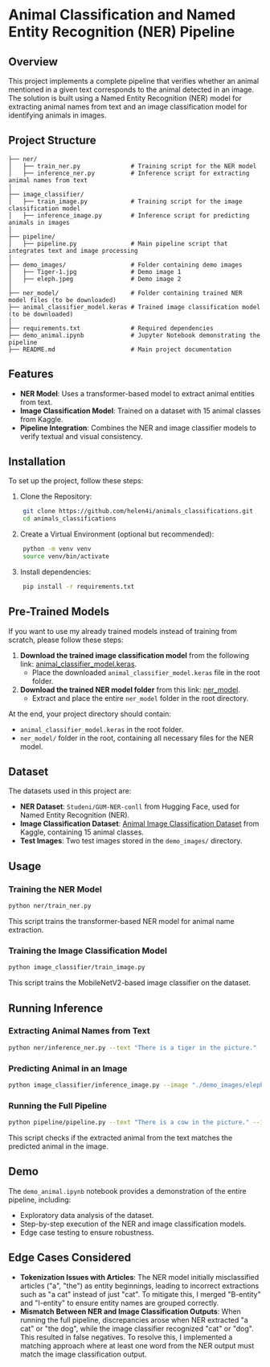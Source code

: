 # Animal Classification and Named Entity Recognition (NER) Pipeline

## Overview
This project implements a complete pipeline that verifies whether an animal mentioned in a given text corresponds to the animal detected in an image. The solution is built using a Named Entity Recognition (NER) model for extracting animal names from text and an image classification model for identifying animals in images.

## Project Structure
```
├── ner/
│   ├── train_ner.py              # Training script for the NER model
│   ├── inference_ner.py          # Inference script for extracting animal names from text
│
├── image_classifier/
│   ├── train_image.py            # Training script for the image classification model
│   ├── inference_image.py        # Inference script for predicting animals in images
│
├── pipeline/
│   ├── pipeline.py               # Main pipeline script that integrates text and image processing
│
├── demo_images/                  # Folder containing demo images
│   ├── Tiger-1.jpg               # Demo image 1
│   ├── eleph.jpeg                # Demo image 2
│
├── ner_model/                    # Folder containing trained NER model files (to be downloaded)
├── animal_classifier_model.keras # Trained image classification model (to be downloaded)
│
├── requirements.txt              # Required dependencies
├── demo_animal.ipynb             # Jupyter Notebook demonstrating the pipeline
├── README.md                     # Main project documentation
```

## Features
- **NER Model**: Uses a transformer-based model to extract animal entities from text.
- **Image Classification Model**: Trained on a dataset with 15 animal classes from Kaggle.
- **Pipeline Integration**: Combines the NER and image classifier models to verify textual and visual consistency.

## Installation
To set up the project, follow these steps:
1. Clone the Repository:
```bash
    git clone https://github.com/helen4i/animals_classifications.git
    cd animals_classifications
```
2. Create a Virtual Environment (optional but recommended):
```bash
    python -m venv venv
    source venv/bin/activate 
```
3. Install dependencies:
```bash
    pip install -r requirements.txt
```

## Pre-Trained Models
If you want to use my already trained models instead of training from scratch, please follow these steps:
1. **Download the trained image classification model** from the following link: [animal_classifier_model.keras](https://github.com/helen4i/animals_classifications/releases/download/v1.0/animal_classifier_model.keras).
   - Place the downloaded `animal_classifier_model.keras` file in the root folder.
2. **Download the trained NER model folder** from this link: [ner_model](https://github.com/helen4i/animals_classifications/releases/download/v1.0/ner_model.zip).
   - Extract and place the entire `ner_model` folder in the root directory.

At the end, your project directory should contain:
- `animal_classifier_model.keras` in the root folder.
- `ner_model/` folder in the root, containing all necessary files for the NER model.

## Dataset
The datasets used in this project are:
- **NER Dataset**: `Studeni/GUM-NER-conll` from Hugging Face, used for Named Entity Recognition (NER).
- **Image Classification Dataset**: [Animal Image Classification Dataset](https://www.kaggle.com/datasets/utkarshsaxenadn/animal-image-classification-dataset) from Kaggle, containing 15 animal classes.
- **Test Images**: Two test images stored in the `demo_images/` directory.

## Usage

### Training the NER Model
```bash
python ner/train_ner.py
```
This script trains the transformer-based NER model for animal name extraction.

### Training the Image Classification Model
```bash
python image_classifier/train_image.py
```
This script trains the MobileNetV2-based image classifier on the dataset.

## Running Inference

### Extracting Animal Names from Text
```bash
python ner/inference_ner.py --text "There is a tiger in the picture."
```

### Predicting Animal in an Image
```bash
python image_classifier/inference_image.py --image "./demo_images/eleph.jpg"
```

### Running the Full Pipeline
```bash
python pipeline/pipeline.py --text "There is a cow in the picture." --image "./demo_images/Tiger-1.jpg"
```
This script checks if the extracted animal from the text matches the predicted animal in the image.

## Demo
The `demo_animal.ipynb` notebook provides a demonstration of the entire pipeline, including:
- Exploratory data analysis of the dataset.
- Step-by-step execution of the NER and image classification models.
- Edge case testing to ensure robustness.

## Edge Cases Considered
- **Tokenization Issues with Articles**: The NER model initially misclassified articles ("a", "the") as entity beginnings, leading to incorrect extractions such as "a cat" instead of just "cat". To mitigate this, I merged "B-entity" and "I-entity" to ensure entity names are grouped correctly.
- **Mismatch Between NER and Image Classification Outputs**: When running the full pipeline, discrepancies arose when NER extracted "a cat" or "the dog", while the image classifier recognized "cat" or "dog". This resulted in false negatives. To resolve this, I implemented a matching approach where at least one word from the NER output must match the image classification output.